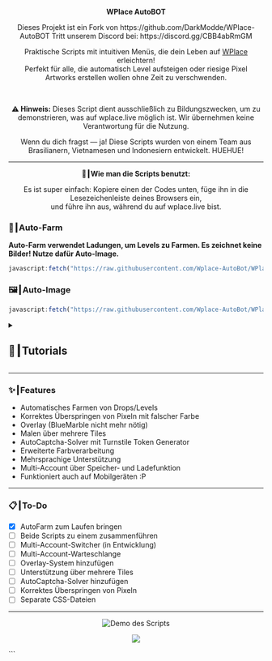 
<p align="center"><strong>WPlace AutoBOT</strong></p>
<p align="center">
Dieses Projekt ist ein Fork von https://github.com/DarkModde/WPlace-AutoBOT  
Tritt unserem Discord bei: https://discord.gg/CBB4abRmGM
</p>
<p align="center">
Praktische Scripts mit intuitiven Menüs, die dein Leben auf <a href="https://wplace.live" target="_blank">WPlace</a> erleichtern!<br>
Perfekt für alle, die automatisch Level aufsteigen oder riesige Pixel Artworks erstellen wollen ohne Zeit zu verschwenden.
</p>

<br>

<p align="center">
<strong>⚠️ Hinweis:</strong> Dieses Script dient ausschließlich zu Bildungszwecken, um zu demonstrieren, was auf wplace.live möglich ist. Wir übernehmen keine Verantwortung für die Nutzung.
</p>

<p align="center">
Wenn du dich fragst — ja! Diese Scripts wurden von einem Team aus Brasilianern, Vietnamesen und Indonesiern entwickelt. HUEHUE!
</p>

---

<p align="center"><strong>🚀┃Wie man die Scripts benutzt:</strong></p>

<p align="center">
Es ist super einfach: Kopiere einen der Codes unten, füge ihn in die Lesezeichenleiste deines Browsers ein,<br>
und führe ihn aus, während du auf wplace.live bist.
</p>

### 🎯┃Auto-Farm
**Auto-Farm verwendet Ladungen, um Levels zu Farmen. Es zeichnet keine Bilder! Nutze dafür Auto-Image.**

```js
javascript:fetch("https://raw.githubusercontent.com/Wplace-AutoBot/WPlace-AutoBOT/refs/heads/main/Auto-Farm.js").then(t=>t.text()).then(eval);
````

### 🖼️┃Auto-Image

```js
javascript:fetch("https://raw.githubusercontent.com/Wplace-AutoBot/WPlace-AutoBOT/refs/heads/main/Auto-Image.js").then(t=>t.text()).then(eval);
```

<details>
  <summary><h2>📖┃Tutorials</h2></summary>

---

![Teil 1](https://i.imgur.com/yneG5if.png)

---

![Teil 2](https://i.imgur.com/ZRpU0wZ.png)

---

![Teil 3](https://i.imgur.com/lfjfcEw.png)

</details>

---

### ✨┃Features

* Automatisches Farmen von Drops/Levels
* Korrektes Überspringen von Pixeln mit falscher Farbe
* Overlay (BlueMarble nicht mehr nötig)
* Malen über mehrere Tiles
* AutoCaptcha-Solver mit Turnstile Token Generator
* Erweiterte Farbverarbeitung
* Mehrsprachige Unterstützung
* Multi-Account über Speicher- und Ladefunktion
* Funktioniert auch auf Mobilgeräten \:P

---

### 📋┃To-Do

* [x] AutoFarm zum Laufen bringen
* [ ] Beide Scripts zu einem zusammenführen
* [ ] Multi-Account-Switcher (in Entwicklung)
* [ ] Multi-Account-Warteschlange
* [ ] Overlay-System hinzufügen
* [ ] Unterstützung über mehrere Tiles
* [ ] AutoCaptcha-Solver hinzufügen
* [ ] Korrektes Überspringen von Pixeln
* [ ] Separate CSS-Dateien

---

<p align="center">
  <img src="https://i.imgur.com/VbHh9jI.png" alt="Demo des Scripts"/>
</p>

<p align="center">
  <a href="#"><img src="https://komarev.com/ghpvc/?username=WPlace-AutoBOT&style=for-the-badge&label=Views:&color=gray"/></a>
</p>
```